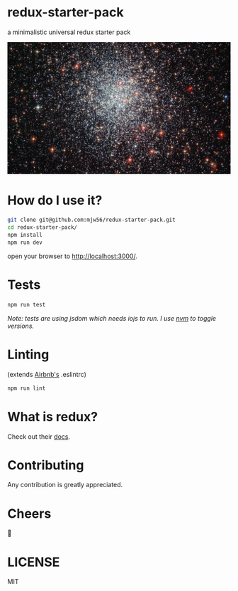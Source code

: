 # redux-starter-pack

a minimalistic universal redux starter pack

![universe](./content/image/universe.jpg-large)

# How do I use it?

```bash
git clone git@github.com:mjw56/redux-starter-pack.git
cd redux-starter-pack/
npm install
npm run dev
```

open your browser to [http://localhost:3000/](http://localhost:3000/).

# Tests

```bash
npm run test
```

*Note: tests are using jsdom which needs iojs to run. I use [nvm](https://github.com/creationix/nvm) to toggle versions.*

# Linting

(extends [Airbnb's](https://github.com/airbnb/javascript/tree/master/packages/eslint-config-airbnb) .eslintrc)

```bash
npm run lint
```

# What is redux?

Check out their [docs](http://rackt.github.io/redux/).

# Contributing

Any contribution is greatly appreciated.

# Cheers

:beers:

# LICENSE

MIT
